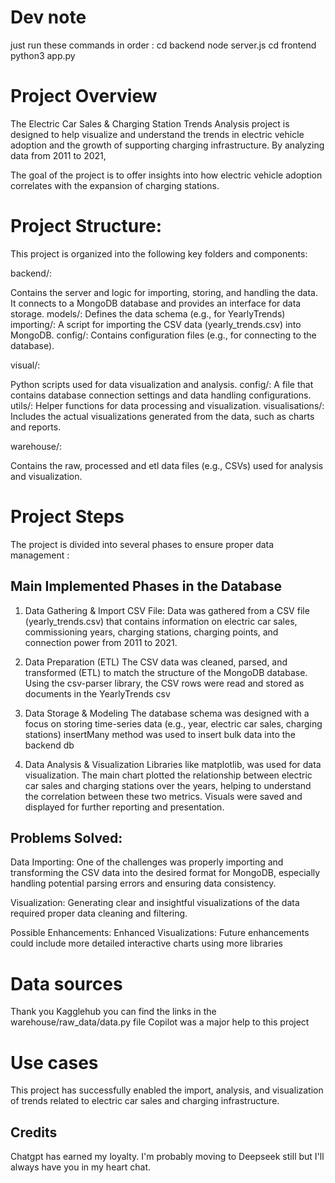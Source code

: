 # Dev note
just run these commands in order :
cd backend
node server.js
cd frontend
python3 app.py

# Project Overview
The Electric Car Sales & Charging Station Trends Analysis project is designed to help visualize and understand the trends in electric vehicle adoption and the growth of supporting charging infrastructure. By analyzing data from 2011 to 2021, 

The goal of the project is to offer insights into how electric vehicle adoption correlates with the expansion of charging stations.

# Project Structure:
This project is organized into the following key folders and components:

backend/:

Contains the server and logic for importing, storing, and handling the data. It connects to a MongoDB database and provides an interface for data storage.
models/: Defines the data schema (e.g., for YearlyTrends)
importing/: A script for importing the CSV data (yearly_trends.csv) into MongoDB.
config/: Contains configuration files (e.g., for connecting to the database).

visual/:

Python scripts used for data visualization and analysis.
config/: A file that contains database connection settings and data handling configurations.
utils/: Helper functions for data processing and visualization.
visualisations/: Includes the actual visualizations generated from the data, such as charts and reports.

warehouse/:

Contains the raw, processed and etl data files (e.g., CSVs) used for analysis and visualization.

# Project Steps
The project is divided into several phases to ensure proper data management :


## Main Implemented Phases in the Database
1. Data Gathering & Import
CSV File: Data was gathered from a CSV file (yearly_trends.csv) that contains information on electric car sales, commissioning years, charging stations, charging points, and connection power from 2011 to 2021.

2. Data Preparation (ETL)
The CSV data was cleaned, parsed, and transformed (ETL) to match the structure of the MongoDB database.
Using the csv-parser library, the CSV rows were read and stored as documents in the YearlyTrends csv

3. Data Storage & Modeling
The database schema was designed with a focus on storing time-series data (e.g., year, electric car sales, charging stations)
insertMany method was used to insert bulk data into the backend db

4. Data Analysis & Visualization
Libraries like matplotlib, was used for data visualization.
The main chart plotted the relationship between electric car sales and charging stations over the years, helping to understand the correlation between these two metrics.
Visuals were saved and displayed for further reporting and presentation.

## Problems Solved:

Data Importing: One of the challenges was properly importing and transforming the CSV data into the desired format for MongoDB, especially handling potential parsing errors and ensuring data consistency.

Visualization: Generating clear and insightful visualizations of the data required proper data cleaning and filtering.

Possible Enhancements:
Enhanced Visualizations: Future enhancements could include more detailed interactive charts using more libraries

# Data sources
Thank you Kagglehub
you can find the links in the warehouse/raw_data/data.py file
Copilot was a major help to this project

# Use cases
This project has successfully enabled the import, analysis, and visualization of trends related to electric car sales and charging infrastructure.

## Credits
Chatgpt has earned my loyalty. I'm probably moving to Deepseek still but I'll always have you in my heart chat.